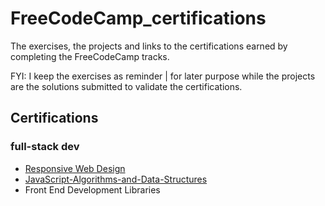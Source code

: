 # FreeCodeCamp_certifications

The exercises, the projects and links to the certifications earned by completing the FreeCodeCamp tracks.

FYI: I keep the exercises as reminder | for later purpose while the projects are the solutions submitted to validate the certifications.

## Certifications

### full-stack dev

- [Responsive Web Design](https://freecodecamp.org/certification/Reggroy/responsive-web-design)
- [JavaScript-Algorithms-and-Data-Structures](https://www.freecodecamp.org/certification/Reggroy/javascript-algorithms-and-data-structures)
- Front End Development Libraries